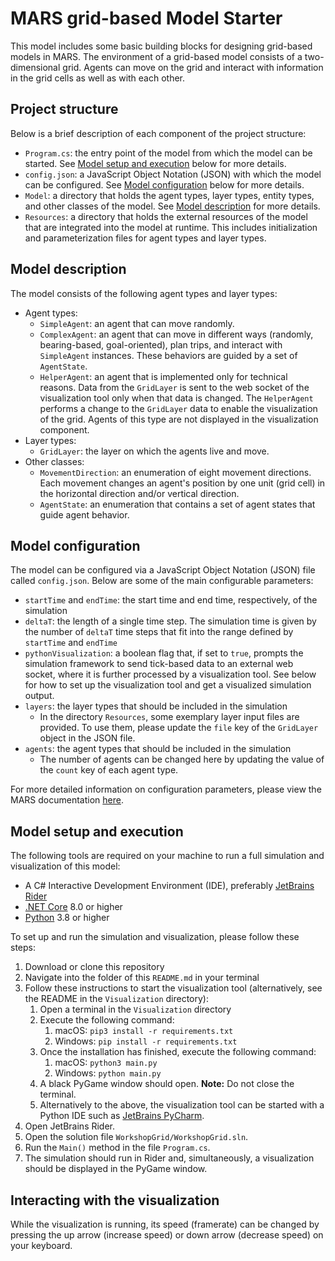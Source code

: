 # MARS grid-based Model Starter

This model includes some basic building blocks for designing grid-based models in MARS. The environment of a grid-based model consists of a two-dimensional grid. Agents can move on the grid and interact with information in the grid cells as well as with each other.

## Project structure

Below is a brief description of each component of the project structure:

- `Program.cs`: the entry point of the model from which the model can be started. See [Model setup and execution](#model-setup-and-execution) below for more details.
- `config.json`: a JavaScript Object Notation (JSON) with which the model can be configured. See [Model configuration](#model-configuration) below for more details.
- `Model`: a directory that holds the agent types, layer types, entity types, and other classes of the model. See [Model description](#model-description) for more details.
- `Resources`: a directory that holds the external resources of the model that are integrated into the model at runtime. This includes initialization and parameterization files for agent types and layer types.

## Model description

The model consists of the following agent types and layer types:

- Agent types:
  - `SimpleAgent`: an agent that can move randomly.
  - `ComplexAgent`: an agent that can move in different ways (randomly, bearing-based, goal-oriented), plan trips, and interact with `SimpleAgent` instances. These behaviors are guided by a set of `AgentState`.
  - `HelperAgent`: an agent that is implemented only for technical reasons. Data from the `GridLayer` is sent to the web socket of the visualization tool only when that data is changed. The `HelperAgent` performs a change to the `GridLayer` data to enable the visualization of the grid. Agents of this type are not displayed in the visualization component.
- Layer types:
  - `GridLayer`: the layer on which the agents live and move.
- Other classes:
  - `MovementDirection`: an enumeration of eight movement directions. Each movement changes an agent's position by one unit (grid cell) in the horizontal direction and/or vertical direction.
  - `AgentState`: an enumeration that contains a set of agent states that guide agent behavior.

## Model configuration

The model can be configured via a JavaScript Object Notation (JSON) file called `config.json`. Below are some of the main configurable parameters:

- `startTime` and `endTime`: the start time and end time, respectively, of the simulation
- `deltaT`: the length of a single time step. The simulation time is given by the number of `deltaT` time steps that fit into the range defined by `startTime` and `endTime`
- `pythonVisualization`: a boolean flag that, if set to `true`, prompts the simulation framework to send tick-based data to an external web socket, where it is further processed by a visualization tool. See below for how to set up the visualization tool and get a visualized simulation output.
- `layers`: the layer types that should be included in the simulation
  - In the directory `Resources`, some exemplary layer input files are provided. To use them, please update the `file` key of the `GridLayer` object in the JSON file.
- `agents`: the agent types that should be included in the simulation
  - The number of agents can be changed here by updating the value of the `count` key of each agent type.

For more detailed information on configuration parameters, please view the MARS documentation [here](https://mars.haw-hamburg.de/articles/core/model-configuration/index.html).

## Model setup and execution

The following tools are required on your machine to run a full simulation and visualization of this model:

- A C# Interactive Development Environment (IDE), preferably [JetBrains Rider](https://www.jetbrains.com/rider/)
- [.NET Core](https://dotnet.microsoft.com/en-us/download) 8.0 or higher
- [Python](https://www.python.org/downloads/) 3.8 or higher

To set up and run the simulation and visualization, please follow these steps:

1. Download or clone this repository
2. Navigate into the folder of this `README.md` in your terminal
3. Follow these instructions to start the visualization tool (alternatively, see the README in the `Visualization` directory):
    1. Open a terminal in the `Visualization` directory
    2. Execute the following command:
        1. macOS: `pip3 install -r requirements.txt`
        2. Windows: `pip install -r requirements.txt`
    3. Once the installation has finished, execute the following command:
        1. macOS: `python3 main.py`
        2. Windows: `python main.py`
    4. A black PyGame window should open. **Note:** Do not close the terminal.
    5. Alternatively to the above, the visualization tool can be started with a Python IDE such as [JetBrains PyCharm](https://www.jetbrains.com/pycharm/).
4. Open JetBrains Rider.
5. Open the solution file `WorkshopGrid/WorkshopGrid.sln`.
6. Run the `Main()` method in the file `Program.cs`.
7. The simulation should run in Rider and, simultaneously, a visualization should be displayed in the PyGame window.

## Interacting with the visualization

While the visualization is running, its speed (framerate) can be changed by pressing the up arrow (increase speed) or down arrow (decrease speed) on your keyboard.

